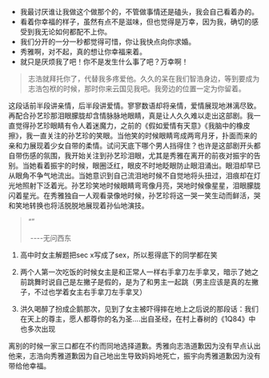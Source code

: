 + 我最讨厌谁让我做这个做那个的，不管做事情还是磕头，我会自己看着办的。
+ 看着你幸福的样子，虽然有点不是滋味，但也觉得是万幸，因为我，确切的感受到我无论如何都配不上你。
+ 我们分开的一分一秒都觉得可惜，你让我快点向你求婚。
+ 秀雅啊，对不起，真的想让你幸福来着。
+ 就只是厌烦我了吧！你不是发生什么事了吧？万幸啊！

> 志浩就拜托你了，代替我多疼爱他。久久的呆在我们智浩身边，等到要成为志浩包袱的时候，那时你来云国见我吧。我旁边的位置一定为你留着。

这段话前半段讲亲情，后半段讲爱情。寥寥数语却将亲情，爱情展现地淋漓尽致。再配合孙艺珍那泪眼朦胧却含情脉脉地眼睛，真是让人久久难以走出这部剧。我一直觉得孙艺珍眼睛有令人着迷魔力，之前的《假如爱情有天意》《我脑中的橡皮擦》，我一直关注的孙艺珍的笑眼。当他笑的时候眼睛弯成两弯月牙，扑面而来的亲和力展现着少女自带的柔情。试问天底下哪个男人挡得住？也许是这部剧开头都自带伤感的氛围，我开始关注到孙艺珍泪眼，尤其是秀雅在离开的前夜对振宇的告别。当她看着振宇的时候，眼圈泛红，眼皮不时地眨眼防止眼泪涌出。眼泪却早已从眼角不争气地流出。当她意识到自己流泪地时候不自觉地将头扭过，泪痕却在灯光地照射下泛着光。孙艺珍笑地时候眼睛弯弯像月亮，哭地时候像星星，泪眼朦胧闪着星光。在秀雅独自一人观看录像地时候，孙艺珍将这一哭一笑生动而鲜活，哭和笑地转换也将活脱脱地展现着孙仙地演技。

>  “”
>
> ​																									----无问西东



1. 高中时女主解题把sec x写成了sex，所以惹得底下的同学都在笑

2. 两个人第一次吃饭的时候女主是和正常人一样右手拿刀左手拿叉，暗示了她之前跳舞时说自己是左撇子是假的，是为了和男主一起跳（男主应该是真的左撇子，不过也学着女主右手拿刀左手拿叉）

3. 洪久喝醉了扮成企鹅那次，见到了女主被吓得摔在地上之后说的那段话：我们在天上的尊主，愿人都尊你的名为圣....出自圣经，在村上春树的《1Q84》中也多次出现





离别的时候一家三口都在不约而同地选择道歉。秀雅向志浩道歉因为没有早点认出他来，志浩向秀雅道歉因为自己地出生导致妈妈地死亡，振宇向秀雅道歉因为没有带给他幸福。



















